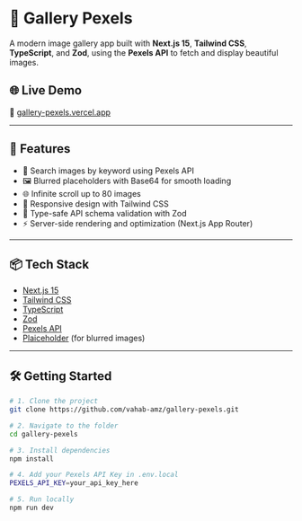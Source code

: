 # 📸 Gallery Pexels

A modern image gallery app built with **Next.js 15**, **Tailwind CSS**, **TypeScript**, and **Zod**, using the **Pexels API** to fetch and display beautiful images.

## 🌐 Live Demo

🔗 [gallery-pexels.vercel.app](https://gallery-pexels.vercel.app)

---

## 🚀 Features

- 🔎 Search images by keyword using Pexels API
- 🖼️ Blurred placeholders with Base64 for smooth loading
- 🌐 Infinite scroll up to 80 images
- 📱 Responsive design with Tailwind CSS
- 🧠 Type-safe API schema validation with Zod
- ⚡ Server-side rendering and optimization (Next.js App Router)

---

## 📦 Tech Stack

- [Next.js 15](https://nextjs.org/)
- [Tailwind CSS](https://tailwindcss.com/)
- [TypeScript](https://www.typescriptlang.org/)
- [Zod](https://zod.dev/)
- [Pexels API](https://www.pexels.com/api/)
- [Plaiceholder](https://plaiceholder.co/) (for blurred images)

---

## 🛠️ Getting Started

```bash
# 1. Clone the project
git clone https://github.com/vahab-amz/gallery-pexels.git

# 2. Navigate to the folder
cd gallery-pexels

# 3. Install dependencies
npm install

# 4. Add your Pexels API Key in .env.local
PEXELS_API_KEY=your_api_key_here

# 5. Run locally
npm run dev
